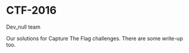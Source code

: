 # CTF-2016

Dev_null team

Our solutions for Capture The Flag challenges.
There are some write-up too.


